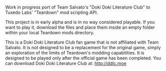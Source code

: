Work in progress port of Team Salvato's "Doki Doki Literature Club" to Tuxedo Labs' "Teardown" mod scripting API.

This project is in early alpha and is in no way considered playable. If you want to play it, download the files and place them inside an empty folder within your local Teardown mods directory.

This is a Doki Doki Literature Club fan game that is not affiliated with Team Salvato. It is not designed to be a replacement for the original game, simply an exploration of the limits of Teardown's modding capabilities. It is designed to be played only after the official game has been completed. You can download Doki Doki Literature Club at: http://ddlc.moe
